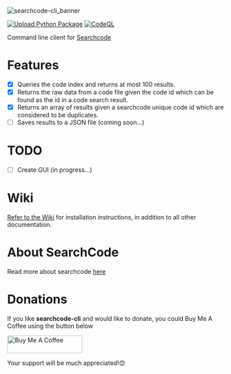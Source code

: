 ![searchcode-cli_banner](https://user-images.githubusercontent.com/74001397/203441377-ad53a2ab-16d6-42b3-bbec-542c9ed43534.png)

[![Upload Python Package](https://github.com/rly0nheart/searchcode-cli/actions/workflows/python-publish.yml/badge.svg)](https://github.com/rly0nheart/searchcode-cli/actions/workflows/python-publish.yml) [![CodeQL](https://github.com/rly0nheart/searchcode-cli/actions/workflows/codeql.yml/badge.svg)](https://github.com/rly0nheart/searchcode-cli/actions/workflows/codeql.yml)

Command line client for [Searchcode](https://searchcode.com)

# Features
- [x] Queries the code index and returns at most 100 results.
- [x] Returns the raw data from a code file given the code id which can be found as the id in a code search result.
- [x] Returns an array of results given a searchcode unique code id which are considered to be duplicates.
- [ ] Saves results to a JSON file (coming soon...)

# TODO
- [ ] Create GUI (in progress...)

# Wiki
[Refer to the Wiki](https://github.com/rly0nheart/searchcode-cli/wiki) for installation instructions, in addition to all other documentation.


# About SearchCode
Read more about searchcode [here](https://searchcode.com/about/)

# Donations
If you like **searchcode-cli** and would like to donate, you could Buy Me A Coffee using the button below

<a href="https://www.buymeacoffee.com/189381184" target="_blank"><img src="https://cdn.buymeacoffee.com/buttons/default-orange.png" alt="Buy Me A Coffee" height="41" width="174"></a>

Your support will be much appreciated!😊
